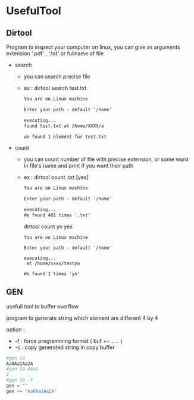 # UsefulTool

## Dirtool

Program to inspect your computer on linux, you can give as arguments extension '.pdf' , '.txt' or fullname of file

* search 

  * you can search precise file

  * ex : dirtool search test.txt

    ```txt
    You are on Linux machine
    
    Enter your path - default '/home'
    
    executing...
    found test.txt at /home/XXXX/a
    
    we found 1 element for test.txt
    
    ```

* count 

  * you can count number of file with precise extension, or some word in file's name and print if you want their path

  * ex : dirtool count .txt [yes]

    ```txt
    You are on Linux machine
    
    Enter your path - default '/home'
    
    executing...
    We found 401 times '.txt'
    ```

    dirtool count yo yes

    ```
    You are on Linux machine
    
    Enter your path - default '/home'
    
    executing...
     at /home/xxxx/testyo
    
    We found 1 times 'yo'
    
    ```


## GEN

usefull tool to buffer overflow

program to generate string which element are different 4 by 4

option :

* -f : force programming format ( buf += ..... )
* -c : copy generated string in copy buffer

```python
#gen 10
Aa0Aa1Aa2A
#gen 10 0Aa1
2
#gen 10 -f
gen = ""
gen += "Aa0Aa1Aa2A"
```

